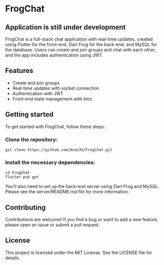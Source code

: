 # FrogChat

## **Application is still under development**

FrogChat is a full-stack chat application with real-time updates, created using Flutter for the front-end, Dart Frog for the back-end, and MySQL for the database. Users can create and join groups and chat with each other, and the app includes authentication using JWT.

## Features
- Create and join groups
- Real-time updates with socket connection
- Authentication with JWT
- Front-end state management with bloc


## Getting started
To get started with FrogChat, follow these steps:

### Clone the repository:

```
git clone https://github.com/Anas35/FrogChat.git
```

### Install the necessary dependencies:

```
cd FrogChat
flutter pub get
```

You'll also need to set up the back-end server using Dart Frog and MySQL. Please see the server/README.md file for more information.

## Contributing
Contributions are welcome! If you find a bug or want to add a new feature, please open an issue or submit a pull request.

## License
This project is licensed under the MIT License. See the LICENSE file for details.
